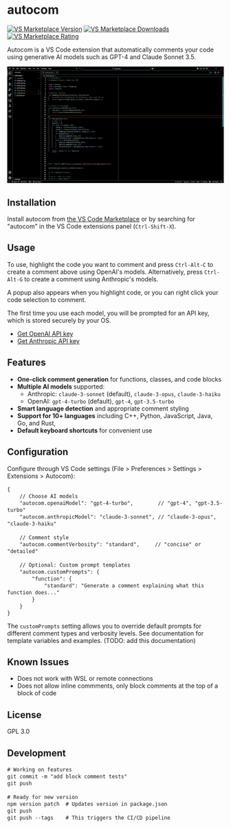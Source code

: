 # autocom

[![VS Marketplace Version](https://shields.io/visual-studio-marketplace/v/pbrowne011.autocom?color=blue)](https://marketplace.visualstudio.com/items?itemName=pbrowne011.autocom)
[![VS Marketplace Downloads](https://img.shields.io/visual-studio-marketplace/d/pbrowne011.autocom?color=darkgreen)](https://marketplace.visualstudio.com/items?itemName=pbrowne011.autocom)
[![VS Marketplace Rating](https://img.shields.io/visual-studio-marketplace/r/pbrowne011.autocom)](https://marketplace.visualstudio.com/items?itemName=pbrowne011.autocom)

Autocom is a VS Code extension that automatically comments your code using
generative AI models such as GPT-4 and Claude Sonnet 3.5.

<p align="center">
  <img src="img/demo-overview.gif" alt="Overview of autocom in action" width="600"/>
</p>

## Installation

Install autocom from
[the VS Code Marketplace](https://marketplace.visualstudio.com/items?itemName=pbrowne011.autocom)
or by searching for "autocom" in the VS Code extensions panel (`Ctrl-Shift-X`).

## Usage

To use, highlight the code you want to comment and press `Ctrl-Alt-C` to create
a comment above using OpenAI's models. Alternatively, press `Ctrl-Alt-G` to
create a comment using Anthropic's models.

<insert diff comment gif>

A popup also appears when you highlight code, or you can right click your code
selection to comment.

<insert highlight gif>

<insert right click gif>

The first time you use each model, you will be prompted for an API key, which
is stored securely by your OS. 
- [Get OpenAI API key](https://platform.openai.com/account/api-keys)
- [Get Anthropic API key](https://console.anthropic.com/settings/keys)

## Features

- **One-click comment generation** for functions, classes, and code blocks
- **Multiple AI models** supported:
  - Anthropic: `claude-3-sonnet` (default), `claude-3-opus`, `claude-3-haiku`
  - OpenAI: `gpt-4-turbo` (default), `gpt-4`, `gpt-3.5-turbo`
- **Smart language detection** and appropriate comment styling
- **Support for 10+ languages** including C++, Python, JavaScript, Java, Go,
  and Rust,
- **Default keyboard shortcuts** for convenient use

<insert two diff langs gifs>

## Configuration

Configure through VS Code settings (File > Preferences > Settings > Extensions > Autocom):

```jsonc
{
    // Choose AI models
    "autocom.openaiModel": "gpt-4-turbo",        // "gpt-4", "gpt-3.5-turbo"
    "autocom.anthropicModel": "claude-3-sonnet", // "claude-3-opus", "claude-3-haiku"
    
    // Comment style
    "autocom.commentVerbosity": "standard",     // "concise" or "detailed"
    
    // Optional: Custom prompt templates
    "autocom.customPrompts": {
        "function": {
            "standard": "Generate a comment explaining what this function does..."
        }
    }
}
```

The `customPrompts` setting allows you to override default prompts for different
comment types and verbosity levels. See documentation for template variables
and examples. (TODO: add this documentation)

## Known Issues

- Does not work with WSL or remote connections
- Does not allow inline commments, only block comments at the top of a
  block of code

## License

GPL 3.0

## Development

```
# Working on features
git commit -m "add block comment tests"
git push

# Ready for new version
npm version patch  # Updates version in package.json
git push
git push --tags    # This triggers the CI/CD pipeline
```
